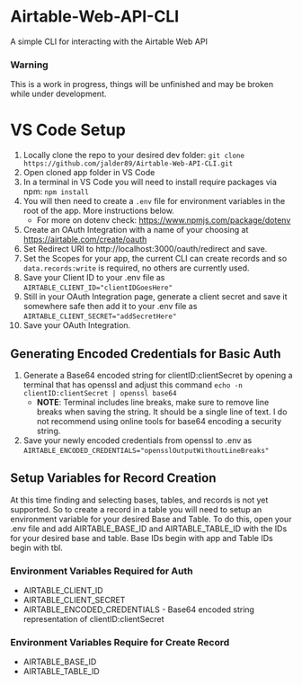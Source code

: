 # Airtable-Web-API-CLI
A simple CLI for interacting with the Airtable Web API

### Warning
This is a work in progress, things will be unfinished and may be broken while under development.

# VS Code Setup
1. Locally clone the repo to your desired dev folder: `git clone https://github.com/jalder89/Airtable-Web-API-CLI.git`
2. Open cloned app folder in VS Code
3. In a terminal in VS Code you will need to install require packages via npm: `npm install`
4. You will then need to create a `.env` file for environment variables in the root of the app. More instructions below.
   * For more on dotenv check: https://www.npmjs.com/package/dotenv
5. Create an OAuth Integration with a name of your choosing at https://airtable.com/create/oauth
6. Set Redirect URI to http://localhost:3000/oauth/redirect and save.
7. Set the Scopes for your app, the current CLI can create records and so `data.records:write` is required, no others are currently used. 
8. Save your Client ID to your .env file as `AIRTABLE_CLIENT_ID="clientIDGoesHere"`
9. Still in your OAuth Integration page, generate a client secret and save it somewhere safe then add it to your .env file as `AIRTABLE_CLIENT_SECRET="addSecretHere"`
10. Save your OAuth Integration.

## Generating Encoded Credentials for Basic Auth
1. Generate a Base64 encoded string for clientID:clientSecret by opening a terminal that has openssl and adjust this command `echo -n clientID:clientSecret | openssl base64`
   * **NOTE**: Terminal includes line breaks, make sure to remove line breaks when saving the string. It should be a single line of text. I do not recommend using online tools for base64 encoding a security string.
2. Save your newly encoded credentials from openssl to .env as `AIRTABLE_ENCODED_CREDENTIALS="opensslOutputWithoutLineBreaks"`

## Setup Variables for Record Creation
At this time finding and selecting bases, tables, and records is not yet supported. So to create a record in a table you will need to setup an environment variable for your desired Base and Table.
To do this, open your .env file and add AIRTABLE_BASE_ID and AIRTABLE_TABLE_ID with the IDs for your desired base and table. Base IDs begin with app and Table IDs begin with tbl.
    

### Environment Variables Required for Auth
* AIRTABLE_CLIENT_ID
* AIRTABLE_CLIENT_SECRET
* AIRTABLE_ENCODED_CREDENTIALS - Base64 encoded string representation of clientID:clientSecret

### Environment Variables Require for Create Record
* AIRTABLE_BASE_ID
* AIRTABLE_TABLE_ID
